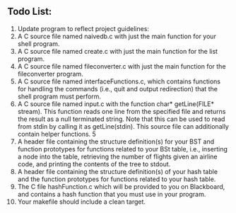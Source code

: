 ## Todo List:
1. Update program to reflect project guidelines:
  1. A C source file named naivedb.c with just the main function for your shell program.
  2. A C source file named create.c with just the main function for the list program.
  3. A C source file named fileconverter.c with just the main function for the fileconverter
  program.
  4. A C source file named interfaceFunctions.c, which contains functions for handling the
  commands (i.e., quit and output redirection) that the shell program must perform.
  5. A C source file named input.c with the function char* getLine(FILE* stream). This
  function reads one line from the specified file and returns the result as a null terminated
  string. Note that this can be used to read from stdin by calling it as getLine(stdin). This
  source file can additionally contain helper functions.
  5
  6. A header file containing the structure definition(s) for your BST and function prototypes for
  functions related to your BSt table, i.e., inserting a node into the table, retrieving the number
  of flights given an airline code, and printing the contents of the tree to stdout.
  7. A header file containing the structure definition(s) of your hash table and the function prototypes for functions related to your hash table.
  8. The C file hashFunction.c which will be provided to you on Blackboard, and contains a
  hash function that you must use in your program.
  9. Your makefile should include a clean target.

